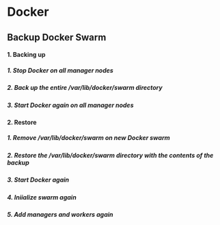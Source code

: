 # Docker

## Backup Docker Swarm
#### 1. Backing up
##### 1. Stop Docker on all manager nodes
##### 2. Back up the entire /var/lib/docker/swarm directory
##### 3. Start Docker again on all manager nodes
#### 2. Restore
##### 1. Remove /var/lib/docker/swarm on new Docker swarm
##### 2. Restore the /var/lib/docker/swarm directory with the contents of the backup
##### 3. Start Docker again
##### 4. Iniialize swarm again
##### 5. Add managers and workers again
